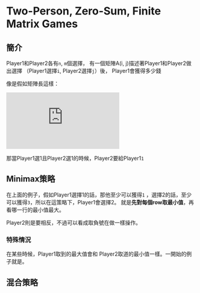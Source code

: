 # Two-Person, Zero-Sum, Finite Matrix Games

## 簡介

Player1和Player2各有`n`, `m`個選擇，
有一個矩陣A(i, j)描述著Player1和Player2做出選擇
（Player1選擇`i`, Player2選擇`j`）後，
Player1會獲得多少錢

像是假如矩陣長這樣：

![](https://latex.codecogs.com/gif.latex?%5Cbegin%7Bbmatrix%7D%201%20%26%202%5C%5C%203%20%26%204%20%5Cend%7Bbmatrix%7D)

那當Player1選1且Player2選1的時候，Player2要給Player1`1`

## Minimax策略

在上面的例子，假如Player1選擇1的話，那他至少可以獲得`1`
，選擇2的話，至少可以獲得`3`，所以在這策略下，Player1會選擇2。
就是**先對每個row取最小值**，再看哪一行的最小值最大。

Player2則是要相反，不過可以看成取負號在做一樣操作。

### 特殊情況

在某些時候，Player1取到的最大值會和
Player2取道的最小值一樣。一開始的例子就是。

## 混合策略



